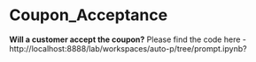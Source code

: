 # Coupon_Acceptance
**Will a customer accept the coupon?**
Please find the code here - http://localhost:8888/lab/workspaces/auto-p/tree/prompt.ipynb?

